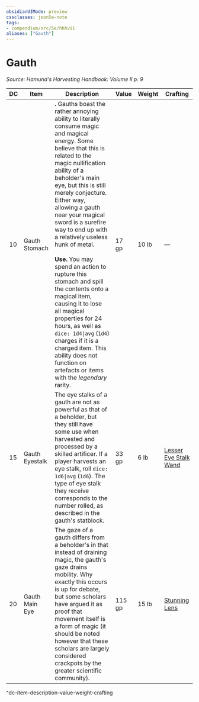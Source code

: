 ```yaml
---
obsidianUIMode: preview
cssclasses: json5e-note
tags:
- compendium/src/5e/hhhvii
aliases: ["Gauth"]
---
```

# Gauth
*Source: Hamund's Harvesting Handbook: Volume II p. 9* 

| DC | Item | Description | Value | Weight | Crafting |
|----|------|-------------|-------|--------|----------|
| 10 | Gauth Stomach | **.** Gauths boast the rather annoying ability to literally consume magic and magical energy. Some believe that this is related to the magic nullification ability of a beholder's main eye, but this is still merely conjecture. Either way, allowing a gauth near your magical sword is a surefire way to end up with a relatively useless hunk of metal.<br /><br />**Use.** You may spend an action to rupture this stomach and spill the contents onto a magical item, causing it to lose all magical properties for 24 hours, as well as `dice: 1d4\|avg` (`1d4`) charges if it is a charged item. This ability does not function on artefacts or items with the *legendary* rarity. | 17 gp | 10 lb | — |
| 15 | Gauth Eyestalk | The eye stalks of a gauth are not as powerful as that of a beholder, but they still have some use when harvested and processed by a skilled artificer. If a player harvests an eye stalk, roll `dice: 1d6\|avg` (`1d6`). The type of eye stalk they receive corresponds to the number rolled, as described in the gauth's statblock. | 33 gp | 6 lb | [Lesser Eye Stalk Wand](compendium/items/lesser-eye-stalk-wand-hhhvii.md) |
| 20 | Gauth Main Eye | The gaze of a gauth differs from a beholder's in that instead of draining magic, the gauth's gaze drains mobility. Why exactly this occurs is up for debate, but some scholars have argued it as proof that movement itself is a form of magic (it should be noted however that these scholars are largely considered crackpots by the greater scientific community). | 115 gp | 15 lb | [Stunning Lens](compendium/items/stunning-lens-hhhvii.md) |
^dc-item-description-value-weight-crafting